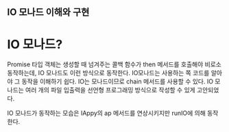 ## IO 모나드 이해와 구현

# IO 모나드?

Promise 타입 객체는 생성할 때 넘겨주는 콜백 함수가 then 메서드를 호출해야 비로소 동작하는데, IO 모나드도 이런 방식으로 동작한다.
IO모나드는 사용하는 쪽 코드를 알아야 그 동작을 이해하기 쉽다.
IO는 모나드이므로 chain 메서드를 사용할 수 있다.
IO 모나드는 여러 개의 파일 입출력을 선언형 프로그래밍 방식으로 작성할 수 있게 고안되었다.

IO 모나드가 동작하는 모습은 IAppy의 ap 메서드를 연상시키지만 runIO에 의해 동작한다.

